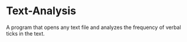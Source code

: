 # Text-Analysis

A program that opens any text file and analyzes the frequency of verbal ticks in the text.
